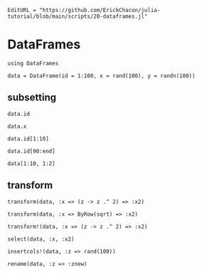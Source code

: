 ```@meta
EditURL = "https://github.com/ErickChacon/julia-tutorial/blob/main/scripts/20-dataframes.jl"
```

# DataFrames

````@example 20-dataframes
using DataFrames

data = DataFrame(id = 1:100, x = rand(100), y = randn(100))
````

## subsetting

````@example 20-dataframes
data.id
````

````@example 20-dataframes
data.x
````

````@example 20-dataframes
data.id[1:10]
````

````@example 20-dataframes
data.id[90:end]
````

````@example 20-dataframes
data[1:10, 1:2]
````

## transform

````@example 20-dataframes
transform(data, :x => (z -> z .^ 2) => :x2)

transform(data, :x => ByRow(sqrt) => :x2)
````

````@example 20-dataframes
transform!(data, :x => (z -> z .^ 2) => :x2)
````

````@example 20-dataframes
select(data, :x, :x2)
````

````@example 20-dataframes
insertcols!(data, :z => rand(100))
````

````@example 20-dataframes
rename(data, :z => :znew)
````

